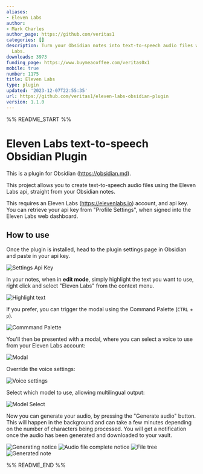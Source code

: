 ```yaml
---
aliases:
- Eleven Labs
author:
- Mark Charles
author_page: https://github.com/veritas1
categories: []
description: Turn your Obsidian notes into text-to-speech audio files with Eleven
  Labs.
downloads: 3973
funding_page: https://www.buymeacoffee.com/veritas0x1
mobile: true
number: 1175
title: Eleven Labs
type: plugin
updated: '2023-12-07T22:55:35'
url: https://github.com/veritas1/eleven-labs-obsidian-plugin
version: 1.1.0
---
```


%% README_START %%

# Eleven Labs text-to-speech Obsidian Plugin

This is a plugin for Obsidian (https://obsidian.md).

This project allows you to create text-to-speech audio files using the Eleven Labs api, straight from your Obsidian notes.

This requires an Eleven Labs (https://elevenlabs.io) account, and api key. You can retrieve your api key from "Profile Settings", when signed into the Eleven Labs web dashboard.

## How to use

Once the plugin is installed, head to the plugin settings page in Obsidian and paste in your api key.

![Settings Api Key](https://raw.githubusercontent.com/veritas1/eleven-labs-obsidian-plugin/HEAD//images/image9.png)

In your notes, when in **edit mode**, simply highlight the text you want to use, right click and select "Eleven Labs" from the context menu.

![Highlight text](https://raw.githubusercontent.com/veritas1/eleven-labs-obsidian-plugin/HEAD//images/image2.png)

If you prefer, you can trigger the modal using the Command Palette (`CTRL` + `p`).

![Commmand Palette](https://raw.githubusercontent.com/veritas1/eleven-labs-obsidian-plugin/HEAD//images/command-palette.png)

You'll then be presented with a modal, where you can select a voice to use from your Eleven Labs account:

![Modal](https://raw.githubusercontent.com/veritas1/eleven-labs-obsidian-plugin/HEAD//images/image3.png)

Override the voice settings:

![Voice settings](https://raw.githubusercontent.com/veritas1/eleven-labs-obsidian-plugin/HEAD//images/image4.png)

Select which model to use, allowing multilingual output:

![Model Select](https://raw.githubusercontent.com/veritas1/eleven-labs-obsidian-plugin/HEAD//images/model-select.png)

Now you can generate your audio, by pressing the "Generate audio" button. This will happen in the background and can take a few minutes depending on the number of characters being processed. You will get a notification once the audio has been generated and downloaded to your vault.

![Generating notice](https://raw.githubusercontent.com/veritas1/eleven-labs-obsidian-plugin/HEAD//images/image5.png)
![Audio file complete notice](https://raw.githubusercontent.com/veritas1/eleven-labs-obsidian-plugin/HEAD//images/image6.png)
![File tree](https://raw.githubusercontent.com/veritas1/eleven-labs-obsidian-plugin/HEAD//images/image7.png)
![Generated note](https://raw.githubusercontent.com/veritas1/eleven-labs-obsidian-plugin/HEAD//images/image8.png)


%% README_END %%